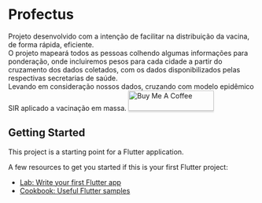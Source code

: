 # Profectus

Projeto desenvolvido com a intenção de facilitar na distribuição da vacina, de forma rápida, eficiente.   
O projeto mapeará todos as pessoas colhendo algumas informações para ponderação, onde incluiremos pesos para cada cidade a partir do cruzamento dos dados coletados, com os dados disponibilizados pelas respectivas secretarias de saúde.  
Levando em consideração nossos dados, cruzando com modelo epidêmico SIR aplicado a vacinação em massa.
<a href="https://www.buymeacoffee.com/kauemurakami" target="_blank"><img src="https://www.buymeacoffee.com/assets/img/custom_images/orange_img.png" alt="Buy Me A Coffee" style="height: 41px !important;width: 174px !important;box-shadow: 0px 3px 2px 0px rgba(190, 190, 190, 0.5) !important;-webkit-box-shadow: 0px 3px 2px 0px rgba(190, 190, 190, 0.5) !important;" ></a>

## Getting Started

This project is a starting point for a Flutter application.

A few resources to get you started if this is your first Flutter project:

- [Lab: Write your first Flutter app](https://flutter.dev/docs/get-started/codelab)
- [Cookbook: Useful Flutter samples](https://flutter.dev/docs/cookbook)

